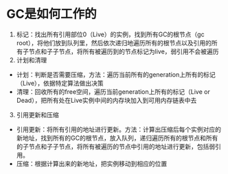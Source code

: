 # GC是如何工作的 #
1. 标记：找出所有引用部位0（Live）的实例，找到所有GC的根节点（gc root），将他们放到队列里，然后依次递归地遍历所有的根节点以及引用的所有子节点和子子节点，将所有被遍历到的节点标记为live，弱引用不会被遍历
2. 计划和清理
  - 计划：判断是否需要压缩，方法：遍历当前所有的generation上所有的标记（Live），依据特定算法做出决策
  - 清理：回收所有的free空间，遍历当前generation上所有的标记（Live or Dead），把所有处在Live实例中间的内存块加入到可用内存链表中去
3. 引用更新和压缩
  - 引用更新：将所有引用的地址进行更新。方法：计算出压缩后每个实例对应的新地址，找到所有的GC的根节点，放入队列，递归遍历所有的根节点和所有的子节点和子子节点，将所有被遍历的节点中引用的地址进行更新，包括弱引用。
  - 压缩：根据计算出来的新地址，把实例移动到相应的位置